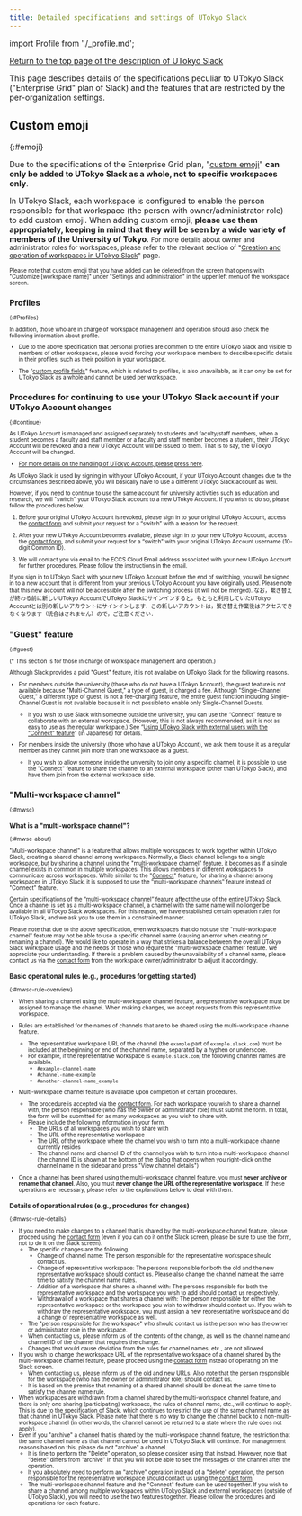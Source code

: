 ```yaml
---
title: Detailed specifications and settings of UTokyo Slack
---
```

import Profile from './_profile.md';

[Return to the top page of the description of UTokyo Slack](/en/slack/)


This page describes details of the specifications peculiar to UTokyo Slack ("Enterprise Grid" plan of Slack) and the features that are restricted by the per-organization settings.


## Custom emoji
{:#emoji}

Due to the specifications of the Enterprise Grid plan, "[custom emoji](https://slack.com/help/articles/206870177-Add-custom-emoji-and-aliases-to-your-workspace)" **can only be added to UTokyo Slack as a whole, not to specific workspaces only**.

In UTokyo Slack, each workspace is configured to enable the person responsible for that workspace (the person with owner/administrator role) to add custom emoji. When adding custom emoji, **please use them appropriately, keeping in mind that they will be seen by a wide variety of members of the University of Tokyo**. <small>For more details about owner and administrator roles for workspaces, please refer to the relevant section of "[Creation and operation of workspaces in UTokyo Slack](/en/slack/workspace/#owner-and-administrator)" page.<small>

Please note that custom emoji that you have added can be deleted from the screen that opens with "Customize [workspace name]" under "Settings and administration" in the upper left menu of the workspace screen.

## Profiles
{:#Profiles}

<Profile />

In addition, those who are in charge of workspace management and operation should also check the following information about profile.

 - Due to the above specification that personal profiles are common to the entire UTokyo Slack and visible to members of other workspaces, please avoid forcing your workspace members to describe specific details in their profiles, such as their position in your workspace.

 - The "[custom profile fields](https://slack.com/help/articles/212281478-Customize-member-profiles)" feature, which is related to profiles, is also unavailable, as it can only be set for UTokyo Slack as a whole and cannot be used per workspace.

## Procedures for continuing to use your UTokyo Slack account if your UTokyo Account changes
{:#continue}

As UTokyo Account is managed and assigned separately to students and faculty/staff members, when a student becomes a faculty and staff member or a faculty and staff member becomes a student, their UTokyo Account will be revoked and a new UTokyo Account will be issued to them. That is to say, the UTokyo Account will be changed.

* [For more details on the handling of UTokyo Account, please press here](/en/systems/leave/).

As UTokyo Slack is used by signing in with your UTokyo Account, if your UTokyo Account changes due to the circumstances described above, you will basically have to use a different UTokyo Slack account as well.

However, if you need to continue to use the same account for university activities such as education and research, we will "switch" your UTokyo Slack account to a new UTokyo Account. If you wish to do so, please follow the procedures below.

1. Before your original UTokyo Account is revoked, please sign in to your original UTokyo Account, access the [contact form](https://forms.office.com/r/riuix8ivhh) and submit your request for a “switch” with a reason for the request.

2. After your new UTokyo Account becomes available, please sign in to your new UTokyo Account, access the [contact form](https://forms.office.com/r/riuix8ivhh), and submit your request for a “switch”  with your original UTokyo Account username (10-digit Common ID).

3. We will contact you via email to the ECCS Cloud Email address associated with your new UTokyo Account for further procedures. Please follow the instructions in the email.

If you sign in to UTokyo Slack with your new UTokyo Account before the end of switching, you will be signed in to a new account that is different from your previous UTokyo Account you have originally used. Please note that this new account will not be accessible after the switching process (it will not be merged).
なお，繋ぎ替えが終わる前に新しいUTokyo AccountでUTokyo Slackにサインインすると，もともと利用していたUTokyo Accountとは別の新しいアカウントにサインインします．この新しいアカウントは，繋ぎ替え作業後はアクセスできなくなります（統合はされません）ので，ご注意ください．

## "Guest" feature
{:#guest}

(* This section is for those in charge of workspace management and operation.)

Although Slack provides a paid "Guest" feature, it is not available on UTokyo Slack for the following reasons.

 - For members outside the university (those who do not have a UTokyo Account), the guest feature is not available because "Multi-Channel Guest," a type of guest, is charged a fee. Although "Single-Channel Guest," a different type of guest, is not a fee-charging feature, the entire guest function including Single-Channel Guest is not available because it is not possible to enable only Single-Channel Guests.
     - If you wish to use Slack with someone outside the university, you can use the “Connect” feature to collaborate with an external workspace. (However, this is not always recommended, as it is not as easy to use as the regular workspace.) See “[Using UTokyo Slack with external users with the “Connect” feature](workspace/connect)” (in Japanese) for details.

 - For members inside the university (those who have a UTokyo Account), we ask them to use it as a regular member as they cannot join more than one workspace as a guest.
    - If you wish to allow someone inside the university to join only a specific channel, it is possible to use the "Connect" feature to share the channel to an external workspace (other than UTokyo Slack), and have them join from the external workspace side.

## "Multi-workspace channel"
{:#mwsc}

### What is a "multi-workspace channel"?
{:#mwsc-about}

"Multi-workspace channel" is a feature that allows multiple workspaces to work together within UTokyo Slack, creating a shared channel among workspaces. Normally, a Slack channel belongs to a single workspace, but by sharing a channel using the "multi-workspace channel" feature, it becomes as if a single channel exists in common in multiple workspaces. This allows members in different workspaces to communicate across workspaces. While similar to the "[Connect](en/workspace/connect)" feature, for sharing a channel among workspaces in UTokyo Slack, it is supposed to use the "multi-workspace channels" feature instead of "Connect" feature.

Certain specifications of the “multi-workspace channel” feature affect the use of the entire UTokyo Slack. Once a channel is set as a multi-workspace channel, a channel with the same name will no longer be available in all UTokyo Slack workspaces. For this reason, we have established certain operation rules for UTokyo Slack, and we ask you to use them in a constrained manner.

Please note that due to the above specification, even workspaces that do not use the "multi-workspace channel" feature may not be able to use a specific channel name (causing an error when creating or renaming a channel). We would like to operate in a way that strikes a balance between the overall UTokyo Slack workspace usage and the needs of those who require the "multi-workspace channel" feature. We appreciate your understanding.
If there is a problem caused by the unavailability of a channel name, please contact us via the [contact form](https://forms.office.com/r/riuix8ivhh) from the workspace owner/administrator to adjust it accordingly.

### Basic operational rules (e.g., procedures for getting started)
{:#mwsc-rule-overview}

- When sharing a channel using the multi-workspace channel feature, a representative workspace must be assigned to manage the channel. When making changes, we accept requests from this representative workspace.

- Rules are established for the names of channels that are to be shared using the multi-workspace channel feature.
    - The representative workspace URL of the channel (the `example` part of `example.slack.com`) must be included at the beginning or end of the channel name, separated by a hyphen or underscore.
    - For example, if the representative workspace is `example.slack.com`, the following channel names are available.
        - `#example-channel-name`
        - `#channel-name-example`
        - `#another-channel-name_example`
- Multi-workspace channel feature is available upon completion of certain procedures.
    - The procedure is accepted via the [contact form](https://forms.office.com/r/riuix8ivhh). For each workspace you wish to share a channel with, the person responsible (who has the owner or administrator role) must submit the form. In total, the form will be submitted for as many workspaces as you wish to share with.
    - Please include the following information in your form.
        - The URLs of all workspaces you wish to share with
        - The URL of the representative workspace
        - The URL of the workspace where the channel you wish to turn into a multi-workspace channel currently resides
        - The channel name and channel ID of the channel you wish to turn into a multi-workspace channel (the channel ID is shown at the bottom of the dialog that opens when you right-click on the channel name in the sidebar and press "View channel details")
- Once a channel has been shared using the multi-workspace channel feature, you must **never archive or rename that channel**. Also, you must **never change the URL of the representative workspace**. If these operations are necessary, please refer to the explanations below to deal with them.

### Details of operational rules (e.g., procedures for changes)
{:#mwsc-rule-details}

- If you need to make changes to a channel that is shared by the multi-workspace channel feature, please proceed using the [contact form](https://forms.office.com/r/riuix8ivhh) (even if you can do it on the Slack screen, please be sure to use the form, not to do it on the Slack screen).
    - The specific changes are the following.
        - Change of channel name: The person responsible for the representative workspace should contact us.
        - Change of representative workspace: The persons responsible for both the old and the new representative workspace should contact us. Please also change the channel name at the same time to satisfy the channel name rules.
        - Addition of a workspace that shares a channel with: The persons responsible for both the representative workspace and the workspace you wish to add should contact us respectively.
        - Withdrawal of a workspace that shares a channel with: The person responsible for either the representative workspace or the workspace you wish to withdraw should contact us. If you wish to withdraw the representative workspace, you must assign a new representative workspace and  do a change of representative workspace as well.
    - The "person responsible for the workspace" who should contact us is the person who has the owner or administrator role in the workspace.
    - When contacting us, please inform us of the contents of the change, as well as the channel name and channel ID of the channel that requires the change.
    - Changes that would cause deviation from the rules for channel names, etc., are not allowed.
- If you wish to change the workspace URL of the representative workspace of a channel shared by the multi-workspace channel feature, please proceed using the [contact form](https://forms.office.com/r/riuix8ivhh) instead of operating on the Slack screen.
    - When contacting us, please inform us of the old and new URLs. Also note that the person responsible for the workspace (who has the owner or administrator role) should contact us.
    - It is based on the premise that renaming of a shared channel should be done at the same time to satisfy the channel name rule.
- When workspaces are withdrawn from a channel shared by the multi-workspace channel feature, and there is only one sharing (participating) workspace, the rules of channel name, etc., will continue to apply. This is due to the specification of Slack, which continues to restrict the use of the same channel name as that channel in UTokyo Slack. Please note that there is no way to change the channel back to a non-multi-workspace channel (in other words, the channel cannot be returned to a state where the rule does not apply).
- Even if you "archive" a channel that is shared by the multi-workspace channel feature, the restriction that the same channel name as that channel cannot be used in UTokyo Slack will continue. For management reasons based on this, please do not "archive" a channel.
    - It is fine to perform the "Delete" operation, so please consider using that instead. However, note that “delete" differs from “archive" in that you will not be able to see the messages of the channel after the operation.
    - If you absolutely need to perform an "archive" operation instead of a "delete" operation, the person responsible for the representative workspace should contact us using the [contact form](https://forms.office.com/r/riuix8ivhh).
    - The multi-workspace channel feature and the "Connect" feature can be used together. If you wish to share a channel among multiple workspaces within UTokyo Slack and external workspaces (outside of UTokyo Slack), you will need to use the two features together. Please follow the procedures and operations for each feature.
